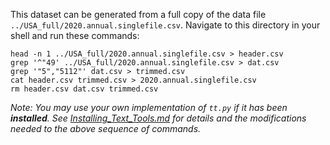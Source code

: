 This dataset can be generated from a full copy of the data file `../USA_full/2020.annual.singlefile.csv`.  Navigate to this directory in your shell and run these commands:

    head -n 1 ../USA_full/2020.annual.singlefile.csv > header.csv
    grep '^"49' ../USA_full/2020.annual.singlefile.csv > dat.csv
    grep '"5","5112"' dat.csv > trimmed.csv
    cat header.csv trimmed.csv > 2020.annual.singlefile.csv
    rm header.csv dat.csv trimmed.csv

*Note: You may use your own implementation of `tt.py` if it has been **installed**. See [Installing_Text_Tools.md](../instructions/Installing_Text_Tools.md) for details and the modifications needed to the above sequence of commands.*
